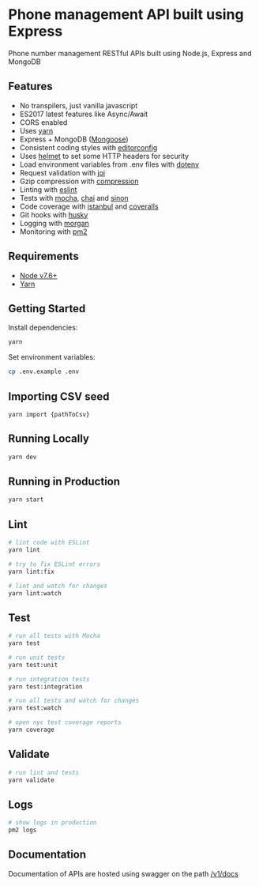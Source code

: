 # Phone management API built using Express

Phone number management RESTful APIs built using Node.js, Express and MongoDB

## Features

* No transpilers, just vanilla javascript
* ES2017 latest features like Async/Await
* CORS enabled
* Uses [yarn](https://yarnpkg.com)
* Express + MongoDB ([Mongoose](http://mongoosejs.com/))
* Consistent coding styles with [editorconfig](http://editorconfig.org)
* Uses [helmet](https://github.com/helmetjs/helmet) to set some HTTP headers for security
* Load environment variables from .env files with [dotenv](https://github.com/rolodato/dotenv-safe)
* Request validation with [joi](https://github.com/hapijs/joi)
* Gzip compression with [compression](https://github.com/expressjs/compression)
* Linting with [eslint](http://eslint.org)
* Tests with [mocha](https://mochajs.org), [chai](http://chaijs.com) and [sinon](http://sinonjs.org)
* Code coverage with [istanbul](https://istanbul.js.org) and [coveralls](https://coveralls.io)
* Git hooks with [husky](https://github.com/typicode/husky)
* Logging with [morgan](https://github.com/expressjs/morgan)
* Monitoring with [pm2](https://github.com/Unitech/pm2)

## Requirements

* [Node v7.6+](https://nodejs.org/en/download/current/)
* [Yarn](https://yarnpkg.com/en/docs/install)

## Getting Started

Install dependencies:

```bash
yarn
```

Set environment variables:

```bash
cp .env.example .env
```

## Importing CSV seed

```
yarn import {pathToCsv}
```

## Running Locally

```bash
yarn dev
```

## Running in Production

```bash
yarn start
```

## Lint

```bash
# lint code with ESLint
yarn lint

# try to fix ESLint errors
yarn lint:fix

# lint and watch for changes
yarn lint:watch
```

## Test

```bash
# run all tests with Mocha
yarn test

# run unit tests
yarn test:unit

# run integration tests
yarn test:integration

# run all tests and watch for changes
yarn test:watch

# open nyc test coverage reports
yarn coverage
```

## Validate

```bash
# run lint and tests
yarn validate
```

## Logs

```bash
# show logs in production
pm2 logs
```

## Documentation

Documentation of APIs are hosted using swagger on the path [/v1/docs](http://localhost:3000/v1/docs)
